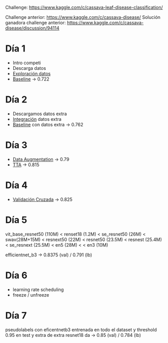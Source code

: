 Challenge: https://www.kaggle.com/c/cassava-leaf-disease-classification/

Challenge anterior: https://www.kaggle.com/c/cassava-disease/
Solución ganadora challenge anterior: https://www.kaggle.com/c/cassava-disease/discussion/94114

# Día 1

- Intro competi
- Descarga datos
- [Exploración datos](./00_exploracion_datos.ipynb)
- [Baseline](./01_baseline.py) -> 0.722

# Día 2

- Descargamos datos extra
- [Integración](./03_extra_data.ipynb) datos extra
- [Baseline](./03_extra_data.py) con datos extra -> 0.762

# Día 3

- [Data Augmentation](./04_da.py) -> 0.79
- [TTA](./05_tta.ipynb) -> 0.815

# Día 4

- [Validación Cruzada](./06_cv.py) -> 0.825

# Día 5

vit_base_resnet50 (110M) < renset18 (1.2M) < se_resnet50 (26M) < swav(28M+15M) < resnext50 (22M) < resnet50 (23.5M) < resnest (25.4M) < se_resnext (25.5M) < en5 (28M) < < en3 (10M)

efficientnet_b3 -> 0.8375 (val) / 0.791 (lb)

# Día 6

- learning rate scheduling
- freeze / unfreeze

# Día 7

pseudolabels con eficentnetb3 entrenada en todo el dataset y threshold 0.95 en test y extra de extra
resnet18 da -> 0.85 (val) / 0.784 (lb)
